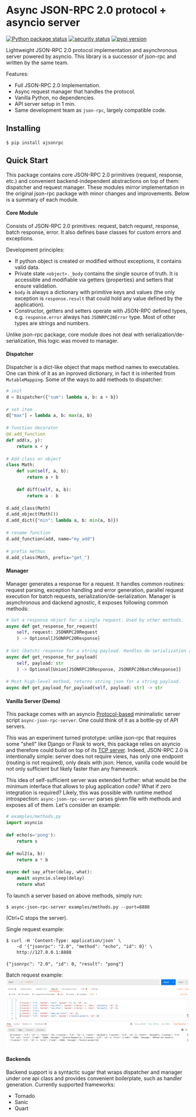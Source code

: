 # Async JSON-RPC 2.0 protocol + asyncio server

[![Python package status](https://github.com/pavlov99/ajsonrpc/workflows/Python%20package/badge.svg)](https://github.com/pavlov99/ajsonrpc/actions?query=workflow%3A%22Python+package%22)
[![security status](https://github.com/pavlov99/ajsonrpc/workflows/CodeQL/badge.svg)](https://github.com/pavlov99/ajsonrpc/actions?query=workflow%3ACodeQL)
[![pypi version](https://img.shields.io/pypi/v/ajsonrpc.svg)](https://pypi.org/project/ajsonrpc/)

Lightweight JSON-RPC 2.0 protocol implementation and asynchronous server powered by asyncio. This library is a successor of json-rpc and written by the same team.

Features:
* Full JSON-RPC 2.0 Implementation.
* Async request manager that handles the protocol.
* Vanilla Python, no dependencies.
* API server setup in 1 min.
* Same development team as `json-rpc`, largely compatible code.

## Installing
```
$ pip install ajsonrpc
```

## Quick Start
This package contains core JSON-RPC 2.0 primitives (request, response, etc.) and convenient backend-independent abstractions on top of them: dispatcher and request manager. These modules mirror implementation in the original json-rpc package with minor changes and improvements. Below is a summary of each module.

#### Core Module
Consists of JSON-RPC 2.0 primitives: request, batch request, response, batch response, error. It also defines base classes for custom errors and exceptions.

Development principles:
* If python object is created or modified without exceptions, it contains valid data.
* Private state `<object>._body` contains the single source of truth. It is accessible and modifiable via getters (properties) and setters that ensure validation.
* `body` is always a dictionary with primitive keys and values (the only exception is `response.result` that could hold any value defined by the application).
* Constructor, getters and setters operate with JSON-RPC defined types, e.g. `response.error` always has `JSONRPC20Error` type. Most of other types are strings and numbers.

Unlike json-rpc package, core module does not deal with serialization/de-serialization, this logic was moved to manager.

#### Dispatcher
Dispatcher is a dict-like object that maps method names to executables. One can think of it as an inproved dictionary, in fact it is inherited from `MutableMapping`. Some of the ways to add methods to dispatcher:

```python
# init
d = Dispatcher({"sum": lambda a, b: a + b})

# set item
d["max"] = lambda a, b: max(a, b)

# function decorator
@d.add_function
def add(x, y):
    return x + y

# Add class or object
class Math:
    def sum(self, a, b):
        return a + b

    def diff(self, a, b):
        return a - b

d.add_class(Math)
d.add_object(Math())
d.add_dict({"min": lambda a, b: min(a, b)})

# rename function
d.add_function(add, name="my_add")

# prefix methos
d.add_class(Math, prefix="get_")
```

#### Manager
Manager generates a response for a request. It handles common routines: request parsing, exception handling and error generation, parallel request execution for batch requests, serialization/de-serialization. Manager is asynchronous and dackend agnostic, it exposes following common methods:

```python
# Get a response object for a single request. Used by other methods.
async def get_response_for_request(
    self, request: JSONRPC20Request
    ) -> Optional[JSONRPC20Response]

# Get (batch) response for a string payload. Handles de-serialization and parse errors.
async def get_response_for_payload(
    self, payload: str
    ) -> Optional[Union[JSONRPC20Response, JSONRPC20BatchResponse]]

# Most high-level method, returns string json for a string payload.
async def get_payload_for_payload(self, payload: str) -> str
```

#### Vanilla Server (Demo)
This package comes with an asyncio [Protocol-based](https://docs.python.org/3/library/asyncio-protocol.html) minimalistic server script `async-json-rpc-server`. One could think of it as a bottle-py of API servers.

This was an experiment turned prototype: unlike json-rpc that requires some "shell" like Django or Flask to work, this package relies on asyncio and therefore could build on top of its [TCP server](https://docs.python.org/3/library/asyncio-protocol.html#tcp-echo-server). Indeed, JSON-RPC 2.0 is intentionally simple: server does not require views, has only one endpoint (routing is not required), only deals with json. Hence, vanilla code would be not only sufficient but likely faster than any framework.

This idea of self-sufficient server was extended further: what would be the minimum interface that allows to plug application code? What if zero integration is required? Likely, this was possible with runtime method introspection: `async-json-rpc-server` parses given file with methods and exposes all of them. Let's consider an example:

```python
# examples/methods.py
import asyncio

def echo(s='pong'):
    return s

def mul2(a, b):
    return a * b

async def say_after(delay, what):
    await asyncio.sleep(delay)
    return what
```

To launch a server based on above methods, simply run:

```
$ async-json-rpc-server examples/methods.py --port=8888
```
(Ctrl+C stops the server).

Single request example:
```
$ curl -H 'Content-Type: application/json' \
    -d '{"jsonrpc": "2.0", "method": "echo", "id": 0}' \
    http://127.0.0.1:8888

{"jsonrpc": "2.0", "id": 0, "result": "pong"}
```

Batch request example:
![server-example-batch](https://raw.githubusercontent.com/pavlov99/ajsonrpc/master/docs/_static/server-example-postman.png)

#### Backends
Backend support is a syntactic sugar that wraps dispatcher and manager under one api class and provides convenient boilerplate, such as handler generation. Currently supported frameworks:
* Tornado
* Sanic
* Quart
